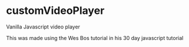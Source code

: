 # customVideoPlayer
Vanilla Javascript video player

This was made using the Wes Bos tutorial in his 30 day javascript tutorial
